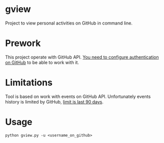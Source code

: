 # gview
Project to view personal activities on GitHub in command line.

# Prework
This project operate with GitHub API. [You need to configure authentication on GitHub](https://docs.github.com/en/rest/guides/getting-started-with-the-rest-api#authentication) to be able to work with it.

# Limitations
Tool is based on work with events on GitHub API. Unfortunately events history is limited by GitHub, [limit is last 90 days](https://docs.github.com/en/rest/activity/events).

# Usage
```
python gview.py -u <username_on_github>
```

